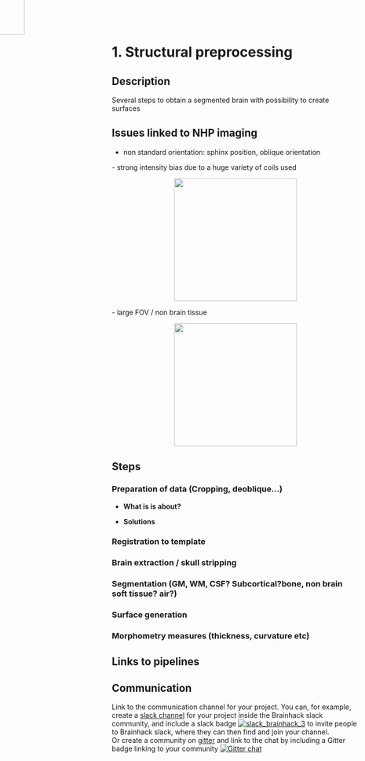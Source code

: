 
# 1. Structural preprocessing

## Description
Several steps to obtain a segmented brain with possibility to create surfaces

<a name="issues"></a> 
## Issues linked to NHP imaging
- non standard orientation: sphinx position, oblique orientation
<p align="center"><img src="../images/misorientation.png" style="position:absolute; top:-10px; left:-30px; width:80px; height:80px; border:none;"  width="400" align="middle"></p>
- strong intensity bias due to a huge variety of coils used
<p align="center"><img src="../images/bias.png" width="250" align="middle"></p>
- large FOV / non brain tissue
<p align="center"><img src="../images/non_brain.png" width="250" align="middle"></p>

<a name="steps"></a> 
## Steps
<a name="steps"></a> 
### Preparation of data (Cropping, deoblique…)

- **What is is about?**

- **Solutions**
<a name="registration"></a>  
### Registration to template
<a name="extraction"></a> 
### Brain extraction / skull stripping
<a name="segmentation"></a> 
### Segmentation (GM, WM, CSF? Subcortical?bone, non brain soft tissue? air?)
<a name="surf"></a> 
### Surface generation
<a name="measures"></a> 
### Morphometry measures (thickness, curvature etc)

<a name="links"></a> 
## Links to pipelines

<a name="communication"></a> 
## Communication
Link to the communication channel for your project. You can, for example, create a [slack channel](https://brainhack-slack-invite.herokuapp.com/) for your project inside the Brainhack slack community, and include a slack badge [![slack_brainhack_3](https://user-images.githubusercontent.com/6297454/47951457-5b37b780-df61-11e8-9d77-7b5a4c7af875.png)](https://brainhack-slack-invite.herokuapp.com/) to invite people to Brainhack slack, where they can then find and join your channel.  
Or create a community on [gitter](https://gitter.im/) and link to the chat by including a Gitter badge linking to your community 
[![Gitter chat](https://badges.gitter.im/gitterHQ/gitter.png)](https://gitter.im/yourRoom/Lobby#)







